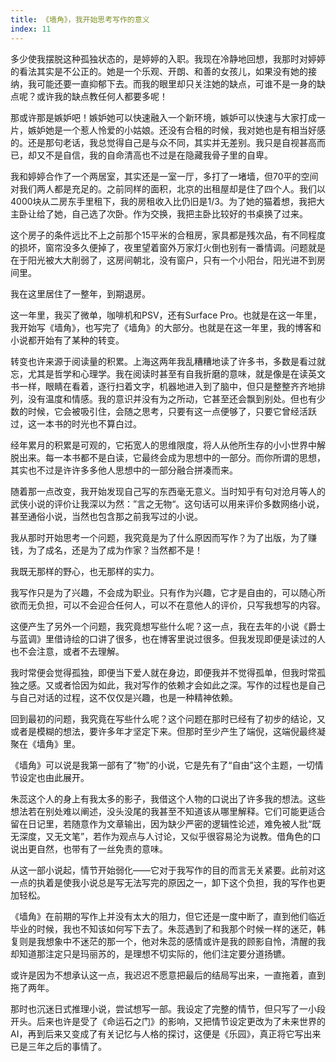 ```yaml
---
title: 《墙角》，我开始思考写作的意义
index: 11
---
```


多少使我摆脱这种孤独状态的，是婷婷的入职。我现在冷静地回想，我那时对婷婷的看法其实是不公正的。她是一个乐观、开朗、和善的女孩儿，如果没有她的接纳，我可能还要一直抑郁下去。而我的眼里却只关注她的缺点，可谁不是一身的缺点呢？或许我的缺点教任何人都要多呢！

那或许那是嫉妒吧！嫉妒她可以快速融入一个新环境，嫉妒可以快速与大家打成一片，嫉妒她是一个惹人怜爱的小姑娘。还没有合租的时候，我对她也是有相当好感的。还是那句老话，我总觉得自己是与众不同，其实并无差别。我只是自视甚高而已，却又不是自信，我的自命清高也不过是在隐藏我骨子里的自卑。

我和婷婷合作了一个两居室，其实还是一室一厅，多打了一堵墙，但70平的空间对我们两人都是充足的。之前同样的面积，北京的出租屋却是住了四个人。我们以4000块从二房东手里租下，我的房租收入比仍旧是1/3。为了她的猫着想，我把大主卧让给了她，自己选了次卧。作为交换，我把主卧比较好的书桌换了过来。

这个房子的条件远比不上之前那个15平米的合租房，家具都是残次品，有不同程度的损坏，窗帘没多久便掉了，夜里望着窗外万家灯火倒也别有一番情调。问题就是在于阳光被大大削弱了，这房间朝北，没有窗户，只有一个小阳台，阳光进不到房间里。

我在这里居住了一整年，到期退房。

这一年里，我买了微单，咖啡机和PSV，还有Surface Pro。也就是在这一年里，我开始写《墙角》，也写完了《墙角》的大部分。也就是在这一年里，我的博客和小说都开始有了某种的转变。

转变也许来源于阅读量的积累。上海这两年我乱糟糟地读了许多书，多数是看过就忘，尤其是哲学和心理学。我在阅读时甚至有自我折磨的意味，就是像是在读英文书一样，眼睛在看着，逐行扫着文字，机器地进入到了脑中，但只是整整齐齐地排列，没有温度和情感。我的意识并没有为之所动，它甚至还会飘到别处。但也有少数的时候，它会被吸引住，会随之思考，只要有这一点便够了，只要它曾经活跃过，这一本书的时光也不算白过。

经年累月的积累是可观的，它拓宽人的思维限度，将人从他所生存的小小世界中解脱出来。每一本书都不是白读，它最终会成为思想中的一部分。而你所谓的思想，其实也不过是许许多多他人思想中的一部分融合拼凑而来。

随着那一点改变，我开始发现自己写的东西毫无意义。当时知乎有句对沧月等人的武侠小说的评价让我深以为然：”言之无物“。这句话可以用来评价多数网络小说，甚至通俗小说，当然也包含那之前我写过的小说。

我从那时开始思考一个问题，我究竟是为了什么原因而写作？为了出版，为了赚钱，为了成名，还是为了成为作家？当然都不是！

我既无那样的野心，也无那样的实力。

我写作只是为了兴趣，不会成为职业。只有作为兴趣，它才是自由的，可以随心所欲而无负担，可以不会迎合任何人，可以不在意他人的评价，只写我想写的内容。

这便产生了另外一个问题，我究竟想写些什么呢？这一点，我在去年的小说《爵士与蓝调》里借诗绘的口讲了很多，也在博客里说过很多。但我发现即便是读过的人也不会注意，或者不去理解。

我时常便会觉得孤独，即便当下爱人就在身边，即便我并不觉得孤单，但我时常孤独之感。又或者恰因为如此，我对写作的依赖才会如此之深。写作的过程也是自己与自己对话的过程，这不仅仅是兴趣，也是一种精神依赖。

回到最初的问题，我究竟在写些什么呢？这个问题在那时已经有了初步的结论，又或者是模糊的想法，要许多年才坚定下来。但那时至少产生了端倪，这端倪最终凝聚在《墙角》里。

《墙角》可以说是我第一部有了”物”的小说，它是先有了“自由”这个主题，一切情节设定也由此展开。

朱蕊这个人的身上有我太多的影子，我借这个人物的口说出了许多我的想法。这些想法若在别处难以阐述，没头没尾的我甚至不知道该从哪里解释。它们可能更适合留在日记里，若随意作为文章输出，因为缺少严密的逻辑性论述，难免被人批“既无深度，又无文笔”，若作为观点与人讨论，又似乎很容易沦为说教。借角色的口说出更自然，也带有了一丝免责的意味。

从这一部小说起，情节开始弱化——它对于我写作的目的而言无关紧要。此前对这一点的执着是使我小说总是写无法写完的原因之一，卸下这个负担，我的写作也更加轻松。

《墙角》在前期的写作上并没有太大的阻力，但它还是一度中断了，直到他们临近毕业的时候，我也不知该如何写下去了。朱蕊遇到了和我那个时候一样的迷茫，韩复则是我想象中不迷茫的那一个，他对朱蕊的感情或许是我的顾影自怜，清醒的我却知道那注定只是玛丽苏的，是理想不切实际的，他们注定要分道扬镳。

或许是因为不想承认这一点，我迟迟不愿意把最后的结局写出来，一直拖着，直到拖了两年。

那时也沉迷日式推理小说，尝试想写一部。我设定了完整的情节，但只写了一小段开头。后来也许是受了《命运石之门》的影响，又把情节设定更改为了未来世界的AI，再到后来又变成了有关记忆与人格的探讨，这便是《乐园》，真正将它写出来已是三年之后的事情了。
